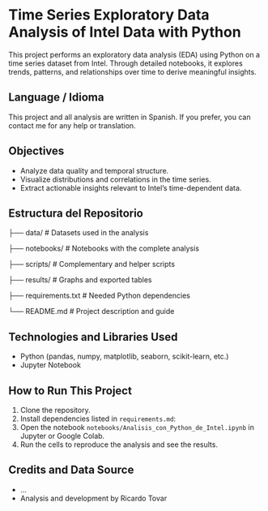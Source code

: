 # Time Series Exploratory Data Analysis of Intel Data with Python
This project performs an exploratory data analysis (EDA) using Python on a time series dataset from Intel. Through detailed notebooks, it explores trends, patterns, and relationships over time to derive meaningful insights.

## Language / Idioma
This project and all analysis are written in Spanish.
If you prefer, you can contact me for any help or translation.

## Objectives
- Analyze data quality and temporal structure.
- Visualize distributions and correlations in the time series.
- Extract actionable insights relevant to Intel’s time-dependent data.

## Estructura del Repositorio

├── data/ # Datasets used in the analysis

├── notebooks/ # Notebooks with the complete analysis

├── scripts/ # Complementary and helper scripts

├── results/ # Graphs and exported tables

├── requirements.txt # Needed Python dependencies

└── README.md # Project description and guide


## Technologies and Libraries Used
- Python (pandas, numpy, matplotlib, seaborn, scikit-learn, etc.)
- Jupyter Notebook

## How to Run This Project
1. Clone the repository.
2. Install dependencies listed in `requirements.md`:
3. Open the notebook `notebooks/Analisis_con_Python_de_Intel.ipynb` in Jupyter or Google Colab.
4. Run the cells to reproduce the analysis and see the results.

## Credits and Data Source
- ...
- Analysis and development by Ricardo Tovar

